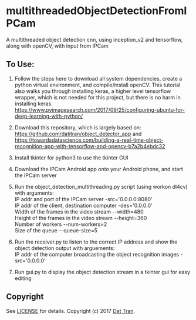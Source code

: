 # multithreadedObjectDetectionFromIPCam
A multithreaded object detection cnn, using inception_v2 and tensorflow, along with openCV, with input from IPCam

## To Use:  

1. Follow the steps here to download all system dependencies, create a python virtual environment, and compile/install openCV. This tutorial also walks you through installing keras, a higher level tensorflow wrapper, which is not needed for this project, but there is no harm in installing keras.  
https://www.pyimagesearch.com/2017/09/25/configuring-ubuntu-for-deep-learning-with-python/  

2. Download this repository, which is largely based on:  
https://github.com/datitran/object_detector_app and https://towardsdatascience.com/building-a-real-time-object-recognition-app-with-tensorflow-and-opencv-b7a2b4ebdc32  

3. Install tkinter for python3 to use the tkinter GUI

4. Download the IPCam Android app onto your Android phone, and start the IPCam server  

5. Run the object_detection_multithreading.py script (using workon dl4cv) with arguments:  
    IP addr and port of the IPCam server -src='0.0.0.0:8080'  
    IP addr of the client, destination computer -des='0.0.0.0'  
    Width of the frames in the video stream --width=480  
    Height of the frames in the video stream --height=360  
    Number of workers --num-workers=2  
    Size of the queue --queue-size=5  
    
6. Run the receiver.py to listen to the correct IP address and show the object detection output with arguements:  
    IP addr of the computer broadcasting the object recognition images -src='0.0.0.0'
    
7. Run gui.py to display the object detection stream in a tkinter gui for easy editing

## Copyright

See [LICENSE](LICENSE) for details.
Copyright (c) 2017 [Dat Tran](http://www.dat-tran.com/).
